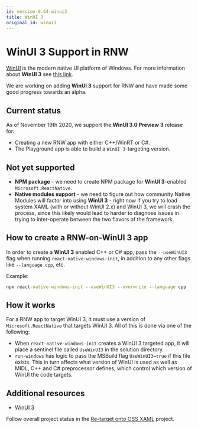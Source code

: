 ```yaml
---
id: version-0.64-winui3
title: WinUI 3
original_id: winui3
---
```


# WinUI 3 Support in RNW

[WinUI](https://microsoft.github.io/microsoft-ui-xaml/) is the modern native UI platform of Windows. For more information about **WinUI 3** see [this link](https://docs.microsoft.com/en-us/windows/apps/winui/winui3/). 

We are working on adding **WinUI 3** support for RNW and have made some good progress towards an alpha.

## Current status

As of November 19th 2020, we support the **WinUI 3.0 Preview 3** release for:

* Creating a new RNW app with either C++/WinRT or C#. 
* The Playground app is able to build a `WinUI 3`-targeting version.

## Not yet supported

* **NPM package** - we need to create NPM package for **WinUI 3**-enabled `Microsoft.ReactNative`.
* **Native modules support** - we need to figure out how community Native Modules will factor into using **WinUI 3** - right now if you try to load system XAML (with or without WinUI 2.x) and WinUI 3, we will crash the process, since this likely would lead to harder to diagnose issues in trying to inter-operate between the two flavors of the framework.

## How to create a RNW-on-WinUI 3 app

In order to create a **WinUI 3** enabled C++ or C# app, pass the `--useWinUI3` flag when running `react-native-windows-init`, in addition to any other flags like `--language cpp`, etc.

Example:
```bat
npx react-native-windows-init --useWinUI3 --overwrite --language cpp
```

## How it works
For a RNW app to target WinUI 3, it must use a version of `Microsoft.ReactNative` that targets WinUI 3. All of this is done via one of the following:
* When `react-native-windows-init` creates a WinUI 3 targeted app, it will place a sentinel file called `UseWinUI3` in the solution directory.
* `run-windows` has logic to pass the MSBuild flag `UseWinUI3=true` if this file exists. This in turn affects what version of WinUI is used as well as MIDL, C++ and C# preprocessor defines, which control which version of WinUI the code targets.

## Additional resources

* [WinUI 3](https://docs.microsoft.com/en-us/windows/apps/winui/winui3/)

Follow overall project status in the [Re-target onto OSS XAML](https://github.com/microsoft/react-native-windows/projects/30) project.
